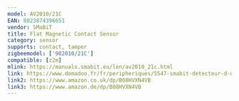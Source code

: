 ```yaml
---
model: AV2010/21C
EAN: 8023874396651
vendor: SMaBiT
title: Flat Magnetic Contact Sensor
category: sensor
supports: contact, tamper
zigbeemodel: ['902010/21C']
compatible: [z2m]
mlink: https://manuals.smabit.eu/len/av2010_21c.html
link: https://www.domadoo.fr/fr/peripheriques/5547-smabit-detecteur-d-ouverture-de-porte-ou-fenetre-ultra-plat-zigbee-8023874397658.html
link2: https://www.amazon.co.uk/dp/B08HVXN4VB
link3: https://www.amazon.de/dp/B08HVXN4VB
---
```

